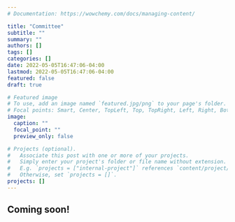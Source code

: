 ```yaml
---
# Documentation: https://wowchemy.com/docs/managing-content/

title: "Committee"
subtitle: ""
summary: ""
authors: []
tags: []
categories: []
date: 2022-05-05T16:47:06-04:00
lastmod: 2022-05-05T16:47:06-04:00
featured: false
draft: true

# Featured image
# To use, add an image named `featured.jpg/png` to your page's folder.
# Focal points: Smart, Center, TopLeft, Top, TopRight, Left, Right, BottomLeft, Bottom, BottomRight.
image:
  caption: ""
  focal_point: ""
  preview_only: false

# Projects (optional).
#   Associate this post with one or more of your projects.
#   Simply enter your project's folder or file name without extension.
#   E.g. `projects = ["internal-project"]` references `content/project/deep-learning/index.md`.
#   Otherwise, set `projects = []`.
projects: []
---
```


## Coming soon!